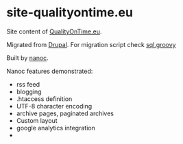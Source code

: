 site-qualityontime.eu
=====================

Site content of [QualityOnTime.eu](http://www.qualityontime.eu). 

Migrated from [Drupal](https://drupal.org).
For migration script check [sql.groovy](https://github.com/takacsot/site-qualityontime.eu/blob/master/sql.groovy)

Built by [nanoc](http://nanoc.ws/).

Nanoc features demonstrated:

- rss feed
- blogging
- .htaccess definition
- UTF-8 character encoding
- archive pages, paginated archives
- Custom layout
- google analytics integration
- 


